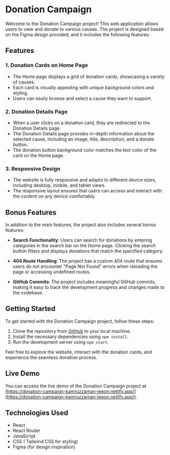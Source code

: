 # Donation Campaign

Welcome to the Donation Campaign project! This web application allows users to view and donate to various causes. The project is designed based on the Figma design provided, and it includes the following features:

## Features

### 1. Donation Cards on Home Page

- The Home page displays a grid of donation cards, showcasing a variety of causes.
- Each card is visually appealing with unique background colors and styling.
- Users can easily browse and select a cause they want to support.

### 2. Donation Details Page

- When a user clicks on a donation card, they are redirected to the Donation Details page.
- The Donation Details page provides in-depth information about the selected cause, including an image, title, description, and a donate button.
- The donation button background color matches the text color of the card on the Home page.

### 3. Responsive Design

- The website is fully responsive and adapts to different device sizes, including desktop, mobile, and tablet views.
- The responsive layout ensures that users can access and interact with the content on any device comfortably.

## Bonus Features

In addition to the main features, the project also includes several bonus features:

- **Search Functionality**: Users can search for donations by entering categories in the search bar on the Home page. Clicking the search button filters and displays donations that match the specified category.

- **404 Route Handling**: The project has a custom 404 route that ensures users do not encounter "Page Not Found" errors when reloading the page or accessing undefined routes.

- **GitHub Commits**: The project includes meaningful GitHub commits, making it easy to track the development progress and changes made to the codebase.

## Getting Started

To get started with the Donation Campaign project, follow these steps:

1. Clone the repository from [GitHub](https://github.com/programming-hero-web-course-4/b8a8-donation-campaign-kamruzzaman-leeon) to your local machine.
2. Install the necessary dependencies using `npm install`.
3. Run the development server using `npm start`.

Feel free to explore the website, interact with the donation cards, and experience the seamless donation process.

## Live Demo

You can access the live demo of the Donation Campaign project at [https://donation-campaign-kamruzzaman-leeon.netlify.app/](https://donation-campaign-kamruzzaman-leeon.netlify.app/).

## Technologies Used

- React
- React Router
- JavaScript
- CSS ( Tailwind CSS for styling)
- Figma (for design inspiration)


